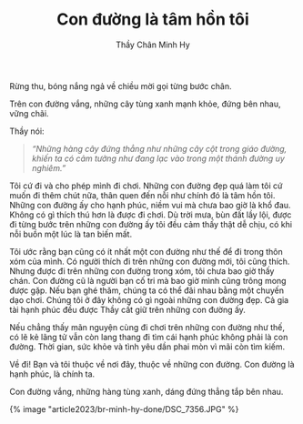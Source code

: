﻿---
title: Con đường là tâm hồn tôi
author: Thầy Chân Minh Hy
---

Rừng thu, bóng nắng ngả về chiều mời gọi từng bước chân. 

Trên con đường vắng, những cây tùng xanh mạnh khỏe, đứng bên nhau, vững chãi. 

Thầy nói:

> *“Những hàng cây đứng thẳng như những cây cột trong giáo đường, khiến ta có cảm tưởng như đang lạc vào trong một thánh đường uy nghiêm.”*

Tôi cứ đi và cho phép mình đi chơi. Những con đường đẹp quá làm tôi cứ muốn đi thêm chút nữa, thân quen đến nỗi như chính đó là tâm hồn tôi. Những con đường ấy cho hạnh phúc, niềm vui mà chưa bao giờ là khổ đau. Không có gì thích thú hơn là được đi chơi. Dù trời mưa, bùn đất lầy lội, được đi từng bước trên những con đường ấy tôi đều cảm thấy thật dễ chịu, có khi nỗi buồn một lúc là tan biến mất. 

Tôi ước rằng bạn cũng có ít nhất một con đường như thế để đi trong thôn xóm của mình. Có người thích đi trên những con đường mới, tôi cũng thích. Nhưng được đi trên những con đường trong xóm, tôi chưa bao giờ thấy chán. Con đường cũ là người bạn cố tri mà bao giờ mình cũng trông mong được gặp. Nếu bạn ghé thăm, chúng ta có thể đãi nhau bằng một chuyến dạo chơi. Chúng tôi ở đây không có gì ngoài những con đường đẹp. Cả gia tài hạnh phúc đều được Thầy cất giữ trên những con đường ấy. 

Nếu chẳng thấy mãn nguyện cùng đi chơi trên những con đường như thế, có lẽ kẻ lãng tử vẫn còn lang thang đi tìm cái hạnh phúc không phải là con đường. Thời gian, sức khỏe và tình yêu dần phai mòn vì mãi còn tìm kiếm.

Về đi! Bạn và tôi thuộc về nơi đây, thuộc về những con đường. Con đường là hạnh phúc, là chính ta.

<!-- {% image "article2023/br-minh-hy-done/thay-minh-hy.jpg" %} -->

Con đường vắng, những hàng tùng xanh, dáng đứng thẳng tắp bên nhau.

{% image "article2023/br-minh-hy-done/DSC_7356.JPG" %}